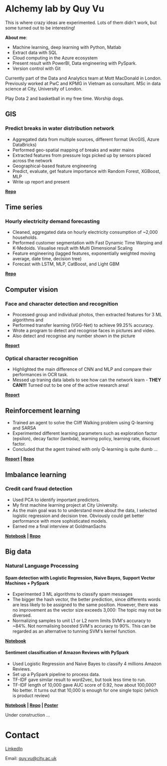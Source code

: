 # Alchemy lab by Quy Vu
This is where crazy ideas are experimented. Lots of them didn't work, but some turned out to be interesting!

<b> About me</b>: 

- Machine learning, deep learning with Python, Matlab
- Extract data with SQL
- Cloud computing in the Azure ecosystem
- Present result with PowerBI, Data engineering with PySpark. 
- Version control with Git

Currently part of the Data and Analytics team at Mott MacDonald in London. Previously worked at PwC and KPMG in Vietnam as consultant. MSc in data science at City, University of London. 

Play Dota 2 and basketball in my free time. Worship dogs.

## GIS
### Predict breaks in water distribution network
- Aggregated data from multiple sources, different format (ArcGIS, Azure DataBricks)
- Performed geo-spatial mapping of breaks and water mains
- Extracted features from pressure logs picked up by sensors placed across the network
- Geographical-based feature engineering
- Predict, evaluate, get feature importance with Random Forest, XGBoost, MLP
- Write up report and present

<b>[Repo](https://github.com/quyvx/pipe-break)</b>

## Time series
### Hourly electricity demand forecasting
- Cleaned, aggregated data on hourly electricity consumption of ~2,000 households. 
- Performed customer segmentation with Fast Dynamic Time Warping and K-Medoids. Visualise result with Multi Dimensional Scaling
- Feature engineering (lagged features, exponentially weighted moving average, date time, decision tree)
- Forecast with LSTM, MLP, CatBoost, and Light GBM

<b>[Repo](https://github.com/quyvx/electricity-forecast)</b>

## Computer vision
### Face and character detection and recognition
- Processed group and individual photos, then extracted features for 3 ML algorithms and 
- Performed transfer learning (VGG-Net) to achieve 99.25% accuracy.
- Wrote a program to detect and recognise faces in pictures and video. 
- Also detect and recognise any number shown in the picture

<b>[Report](https://github.com/quyvx/Alchemy/blob/master/City/Courseworks/Face%20and%20digit%20recognition.pdf)</b>

### Optical character recognition
- Highlighted the main difference of CNN and MLP and compare their performances in OCR task.
- Messed up traning data labels to see how can the network learn - <b>THEY CAN!!!</b> Turned out to be one of the active research area!

<b>[Report](https://github.com/quyvx/Alchemy/blob/master/City/Courseworks/Comparison%20of%20MLP%20and%20CNN%20in%20hand-written%20digit%20recognition.pdf)</b>

## Reinforcement learning
- Trained an agent to solve the Cliff Walking problem using Q-learning and SARSA
- Experimented different learning parameters such as exploration factor (epsilon), decay factor (lambda), learning policy, learning rate, discount factor.
- Concluded that the agent trained with only Q-learning is quite dumb ...

<b>[Report](https://github.com/quyvx/Alchemy/blob/master/City/Courseworks/Reinforcement%20learning/Implementation%20of%20Q%20learning%20and%20SARSA%20in%20Cliff%20Walking%20Problem.pdf) | [Repo](https://github.com/quyvx/Alchemy/tree/master/City/Courseworks/Reinforcement%20learning)</b>

## Imbalance learning
### Credit card fraud detection
- Used PCA to identify important predictors. 
- My first machine learning project at City University. 
- As the main goal was to to understand more about the data, I selected logistic regression and decision tree. Obviously could get better performance with more sophisticated models.
- Earned me a final interview at GoldmanSachs

<b>[Notebook](https://github.com/quyvx/Alchemy/blob/master/City/Courseworks/Credit%20card%20fraud%20detection%20with%20Logistic%20Regression%20and%20Decision%20Tree/Submission.ipynb) | [Repo](https://github.com/quyvx/Alchemy/tree/master/City/Courseworks/Credit%20card%20fraud%20detection%20with%20Logistic%20Regression%20and%20Decision%20Tree)</b>

## Big data
### Natural Language Processing
#### Spam detection with Logistic Regression, Naive Bayes, Support Vector Machines + PySpark
- Experimented 3 ML algorithms to classify spam messages
- The bigger the hash vector, the better prediction, since differents words are less likely to be assigned to the same position. However, there was no improvement as the vector size exceeds 3,000: The topic may not be diversed.
- Normalizing samples to unit L1 or L2 norm limits SVM's accuracy to ~84%. Not normalising boosted SVM's accuracy to 90%. This can be regarded as an alternative to tunning SVM's kernel function.

<b> [Notebook](https://github.com/quyvx/Alchemy/blob/master/City/Courseworks/Spam%20Detection%20with%20PySpark.ipynb)</b>

#### Sentiment classification of Amazon Reviews with PySpark
- Used Logistic Regression and Naive Bayes to classify 4 millions Amazon Reviews.
- Set up a PySpark pipeline to process data.
- TF-IDF gave similar result to word2vec, but took less time to run.
- TF-IDF length of 10,000 gave AUC score of 0.92, how about 100,000? No better. It turns out that 10,000 is enough for one single topic (which is product review)

<b>[Notebook](https://github.com/quyvx/Alchemy/blob/master/City/Courseworks/Sentiment%20classification%20with%20PySpark/Code.ipynb) | [Repo](https://github.com/quyvx/Alchemy/tree/master/City/Courseworks/Sentiment%20classification%20with%20PySpark) | 
  [Poster](https://camo.githubusercontent.com/fb353f672e97b343d66c00a656430b4294d6fb62/68747470733a2f2f692e696d6775722e636f6d2f5234636a6a71502e6a7067)</b>

Under construction ...

# Contact
 [LinkedIn](https://www.linkedin.com/in/quyvx/) 
 
 Email: quy.vu@city.ac.uk
